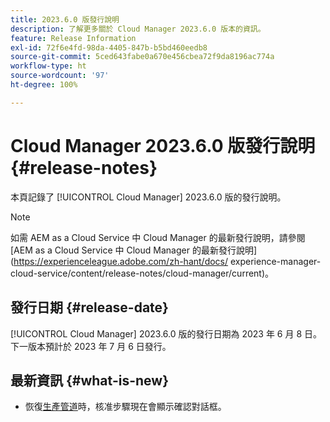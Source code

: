 ```yaml
---
title: 2023.6.0 版發行說明
description: 了解更多關於 Cloud Manager 2023.6.0 版本的資訊。
feature: Release Information
exl-id: 72f6e4fd-98da-4405-847b-b5bd460eedb8
source-git-commit: 5ced643fabe0a670e456cbea72f9da8196ac774a
workflow-type: ht
source-wordcount: '97'
ht-degree: 100%

---
```


# Cloud Manager 2023.6.0 版發行說明 {#release-notes}

本頁記錄了 [!UICONTROL Cloud Manager] 2023.6.0 版的發行說明。

>[!NOTE]
>
>如需 AEM as a Cloud Service 中 Cloud Manager 的最新發行說明，請參閱 [AEM as a Cloud Service 中 Cloud Manager 的最新發行說明](https://experienceleague.adobe.com/zh-hant/docs/ experience-manager-cloud-service/content/release-notes/cloud-manager/current)。

## 發行日期 {#release-date}

[!UICONTROL Cloud Manager] 2023.6.0 版的發行日期為 2023 年 6 月 8 日。下一版本預計於 2023 年 7 月 6 日發行。

## 最新資訊 {#what-is-new}

* 恢復[生產管道](/help/using/production-pipelines.md)時，核准步驟現在會顯示確認對話框。
